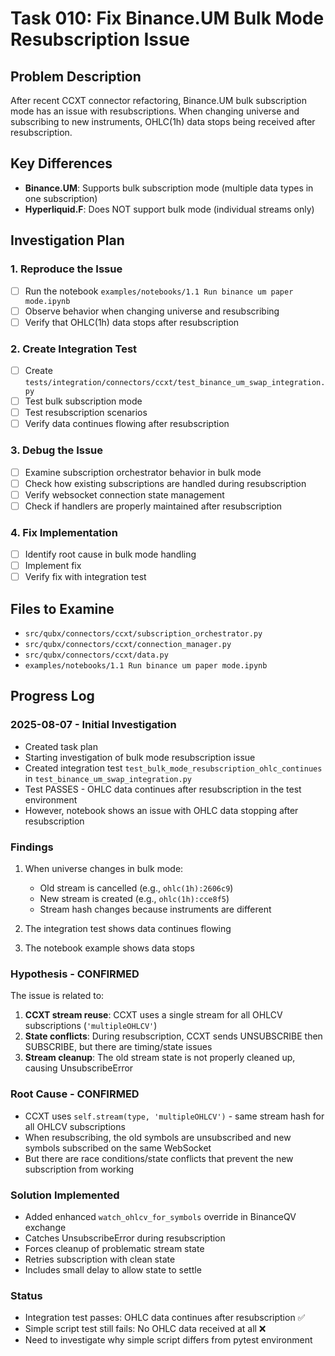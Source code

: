 # Task 010: Fix Binance.UM Bulk Mode Resubscription Issue

## Problem Description
After recent CCXT connector refactoring, Binance.UM bulk subscription mode has an issue with resubscriptions. When changing universe and subscribing to new instruments, OHLC(1h) data stops being received after resubscription.

## Key Differences
- **Binance.UM**: Supports bulk subscription mode (multiple data types in one subscription)
- **Hyperliquid.F**: Does NOT support bulk mode (individual streams only)

## Investigation Plan

### 1. Reproduce the Issue
- [ ] Run the notebook `examples/notebooks/1.1 Run binance um paper mode.ipynb`
- [ ] Observe behavior when changing universe and resubscribing
- [ ] Verify that OHLC(1h) data stops after resubscription

### 2. Create Integration Test
- [ ] Create `tests/integration/connectors/ccxt/test_binance_um_swap_integration.py`
- [ ] Test bulk subscription mode
- [ ] Test resubscription scenarios
- [ ] Verify data continues flowing after resubscription

### 3. Debug the Issue
- [ ] Examine subscription orchestrator behavior in bulk mode
- [ ] Check how existing subscriptions are handled during resubscription
- [ ] Verify websocket connection state management
- [ ] Check if handlers are properly maintained after resubscription

### 4. Fix Implementation
- [ ] Identify root cause in bulk mode handling
- [ ] Implement fix
- [ ] Verify fix with integration test

## Files to Examine
- `src/qubx/connectors/ccxt/subscription_orchestrator.py`
- `src/qubx/connectors/ccxt/connection_manager.py`
- `src/qubx/connectors/ccxt/data.py`
- `examples/notebooks/1.1 Run binance um paper mode.ipynb`

## Progress Log

### 2025-08-07 - Initial Investigation
- Created task plan
- Starting investigation of bulk mode resubscription issue
- Created integration test `test_bulk_mode_resubscription_ohlc_continues` in `test_binance_um_swap_integration.py`
- Test PASSES - OHLC data continues after resubscription in the test environment
- However, notebook shows an issue with OHLC data stopping after resubscription

### Findings
1. When universe changes in bulk mode:
   - Old stream is cancelled (e.g., `ohlc(1h):2606c9`)
   - New stream is created (e.g., `ohlc(1h):cce8f5`)
   - Stream hash changes because instruments are different

2. The integration test shows data continues flowing
3. The notebook example shows data stops

### Hypothesis - CONFIRMED
The issue is related to:
1. **CCXT stream reuse**: CCXT uses a single stream for all OHLCV subscriptions (`'multipleOHLCV'`)
2. **State conflicts**: During resubscription, CCXT sends UNSUBSCRIBE then SUBSCRIBE, but there are timing/state issues
3. **Stream cleanup**: The old stream state is not properly cleaned up, causing UnsubscribeError

### Root Cause - CONFIRMED
- CCXT uses `self.stream(type, 'multipleOHLCV')` - same stream hash for all OHLCV subscriptions
- When resubscribing, the old symbols are unsubscribed and new symbols subscribed on the same WebSocket
- But there are race conditions/state conflicts that prevent the new subscription from working

### Solution Implemented
- Added enhanced `watch_ohlcv_for_symbols` override in BinanceQV exchange
- Catches UnsubscribeError during resubscription
- Forces cleanup of problematic stream state
- Retries subscription with clean state
- Includes small delay to allow state to settle

### Status
- Integration test passes: OHLC data continues after resubscription ✅
- Simple script test still fails: No OHLC data received at all ❌
- Need to investigate why simple script differs from pytest environment
